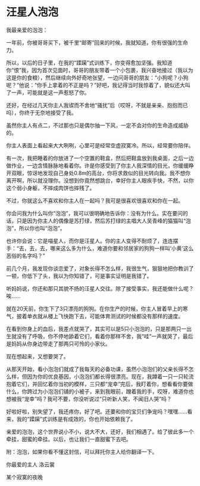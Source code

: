 # 汪星人泡泡

我最亲爱的泡泡： 

一年前，你被哥哥买下，被千里“邮寄”回来的时候，我就知道，你有很强的生命力。 

所以，以后的日子里，在我的“蹂躏”式训练下，你变得愈加坚强。我知道你“恨”我，因为首次见面时，哥哥的朋友带着一个小包裹，我兴奋地接过（我以为这是你的食粮），然后继续向外好奇地张望，一边问哥哥的朋友：“小狗呢？小狗呢？”他说：“你手上拿着的不正是吗？”好吧，我记得当时我惊着了，貌似还大叫了一声，可能就是这一声惹怒了你。 

还好，在经过几天你主人我锲而不舍地“骚扰”后（哎呀，不就是亲亲、抱抱而已吗），你终于无奈地接受了我。 

虽然你主人有点二，不过那也只是偶尔抽一下风，一定不会对你的生命造成威胁的。 

你主人表面上看起来大大咧咧，心里可是经常空虚寂寞冷。所以，经常要你陪伴。 

有一次，我把睡着的你放进了一个空置的鞋盒，然后把鞋盒放到我桌面，之后一边做作业，一边含情脉脉地看着你。许是你感受到了你主人我深情的目光，你缓缓睁开双眼，惊讶地发现自己身处0.8m的高台，你将求救似的目光转向我。我不想你离开啊，所以就没理你。没想到你竟然想跳台，幸好你主人眼疾手快，不然，以你这个弱小身躯，不摔成肉饼也摔残了。 

不过，你就这么不喜欢和你主人在一起吗？我可是很喜欢很喜欢和你在一起。 

你会问我为什么叫你“泡泡”，我可以很明确地告诉你：没有为什么。实在要问的话，只是因为你主人的偶像是苏打绿，然后苏打绿的主唱大人吴青峰的猫猫叫“泡泡”，所以你也叫“泡泡”。 

也许你会说：它是喵星人，而你是汪星人。你的主人变得不耐烦了，连连摆手：“去，去，去，哪来这么多为什么，难道你要和邻居家的狗狗一样叫‘小黄’这么恶俗的名字吗？” 

前几个月，我发现你谈恋爱了，对象长得不怎么样，我很生气，狠狠地把你教训了一顿，你低下了头，我以为你知错了，可是事实证明是我错了。 

听妈妈说，你还和那只其貌不扬的汪星人交往。除了接受事实，我还能做什么呢？唉…… 

就在20天前，你生下了3只漂亮的狗狗。在你生产的时候，你主人冒着早上的寒气，披着单衣就从楼上飞快跑下去，可能体育测试的时候都没有那样的速度。 

在看到你身上的血后，我差点就哭了，其实可以是5只小泡泡的，只是那两只一出生就没有了呼吸，你不停地舔着它们，看着你那样不舍，我“哇”一声就哭了，最后是妈妈从你身边带走了那两只可怜的小家伙。 

现在想起来，又想要哭了。 

从那天开始，看小泡泡们就成了我每天的必备功课，虽然小泡泡们的父亲长得不怎么样，但因为你的优良基因，小泡泡们都长得很漂亮。现在，我蹲着一只一只轮流抱着它们，并回忆着你当初的模样，三只都“宠幸”完后，我盯着你，想看看你要做什么，你跨过为小泡泡们铺的小被子，来到我眼前，蹭着我的手，哎呀，难道你也想被我“宠幸”吗？我可不要，你没听说过“只听新人笑，不闻旧人哭”吗？ 

好啦好啦，别失望了，我还疼你，好了吧。还要和你的宝贝们争宠吗？嘿嘿……看来，我的“蹂躏”式训练是有成效的，你也开始依赖我了。 

亲爱的泡泡，这个世界说小不小，说大不大，还好，我们相遇了。给了彼此多一个牵挂，甜蜜的牵挂。以后，也让我们一直甜蜜下去吧。 

附：泡泡，如果你看不懂这封信，可以拜托你主人给你翻译一下。 

你最爱的主人 洛云裳 

某个寂寞的夜晚
